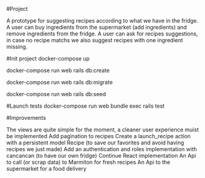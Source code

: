 #Project

A prototype for suggesting recipes according to what we have in the fridge.
A user can buy ingredients from the supermarket (add ingredients) and remove ingredients from the fridge.
A user can ask for recipes suggestions, in case no recipe matchs we also suggest recipes with one ingredient missing.


#Init project
docker-compose up

docker-compose run web rails db:create

docker-compose run web rails db:migrate

docker-compose run web rails db:seed

#Launch tests
docker-compose run web bundle exec rails test


#Improvements

The views are quite simple for the moment, a cleaner user experience muist be implemented
Add pagination to recipes
Create a launch_recipe action with a persistent model Recipe (to save our favorites and avoid having recipes we just made)
Add an authentication and roles implementation with cancancan (to have our own fridge)
Continue React implementation
An Api to call (or scrap data) to Marmiton for fresh recipes
An Api to the supermarket for a food delivery
